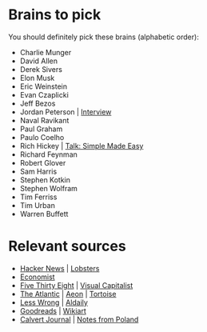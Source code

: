 # Brains to pick

You should definitely pick these brains (alphabetic order):

- Charlie Munger
- David Allen
- Derek Sivers
- Elon Musk
- Eric Weinstein
- Evan Czaplicki
- Jeff Bezos
- Jordan Peterson | [Interview](https://www.youtube.com/watch?v=yZYQpge1W5s)
- Naval Ravikant
- Paul Graham
- Paulo Coelho
- Rich Hickey | [Talk: Simple Made Easy](www.infoq.com/presentations/Simple-Made-Easy)
- Richard Feynman 
- Robert Glover
- Sam Harris
- Stephen Kotkin
- Stephen Wolfram
- Tim Ferriss
- Tim Urban
- Warren Buffett

<!--
- Rollo Tomassi
- Milton Friedman
- Mark Manson
- Abbas (iran - photojournalist)
any females? Any non american?
-->

# Relevant sources

- [Hacker News](https://news.ycombinator.com/) | [Lobsters](https://lobste.rs/)
- [Economist](https://economist.com)
- [Five Thirty Eight](https://fivethirtyeight.com) | [Visual Capitalist](https://www.visualcapitalist.com/)
- [The Atlantic](https://www.theatlantic.com) | [Aeon](https://aeon.co) | [Tortoise](https://www.tortoisemedia.com) 
- [Less Wrong](https://www.lesswrong.com) |  [Aldaily](https://www.aldaily.com)
- [Goodreads](https://www.goodreads.com) | [Wikiart](https://www.wikiart.org)
- [Calvert Journal](https://calvertjournal.com) | [Notes from Poland](https://notesfrompoland.com)